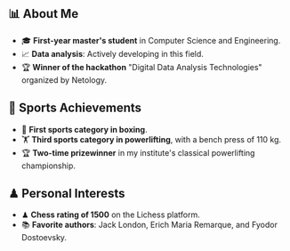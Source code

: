 ## 📊 About Me

- 🎓 **First-year master's student** in Computer Science and Engineering.
- 📈 **Data analysis**: Actively developing in this field.
- 🏆 **Winner of the hackathon** "Digital Data Analysis Technologies" organized by Netology.

## 💪 Sports Achievements

- 🥊 **First sports category in boxing**.
- 🏋️ **Third sports category in powerlifting**, with a bench press of 110 kg.
- 🏆 **Two-time prizewinner** in my institute's classical powerlifting championship.

## ♟ Personal Interests

- ♟ **Chess rating of 1500** on the Lichess platform.
- 📚 **Favorite authors**: Jack London, Erich Maria Remarque, and Fyodor Dostoevsky.
